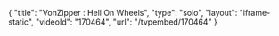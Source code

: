{
    "title": "VonZipper : Hell On Wheels",
    "type": "solo",
    "layout": "iframe-static",
    "videoId": "170464",
    "url": "\/tvpembed\/170464"
}